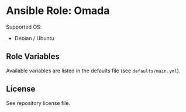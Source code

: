 # Ansible Role: Omada

Supported OS:
  - Debian / Ubuntu

## Role Variables
Available variables are listed in the defaults file (see `defaults/main.yml`).

## License
See repository license file.